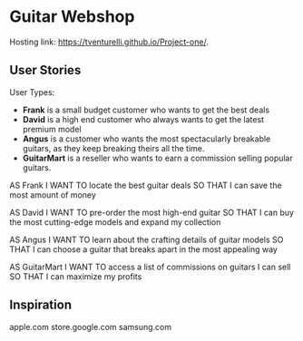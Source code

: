 # Guitar Webshop

Hosting link: https://tventurelli.github.io/Project-one/.

## User Stories

User Types: 

- **Frank** is a small budget customer who wants to get the best deals
- **David** is a high end customer who always wants to get the latest premium model
- **Angus** is a customer who wants the most spectacularly breakable guitars, as they keep breaking theirs all the time.
- **GuitarMart** is a reseller who wants to earn a commission selling popular guitars.

AS Frank
I WANT TO locate the best guitar deals
SO THAT I can save the most amount of money

AS David
I WANT TO pre-order the most high-end guitar
SO THAT I can buy the most cutting-edge models and expand my collection

AS Angus
I WANT TO learn about the crafting details of guitar models
SO THAT I can choose a guitar that breaks apart in the most appealing way

AS GuitarMart
I WANT TO access a list of commissions on guitars I can sell
SO THAT I can maximize my profits

## Inspiration

apple.com store.google.com samsung.com
